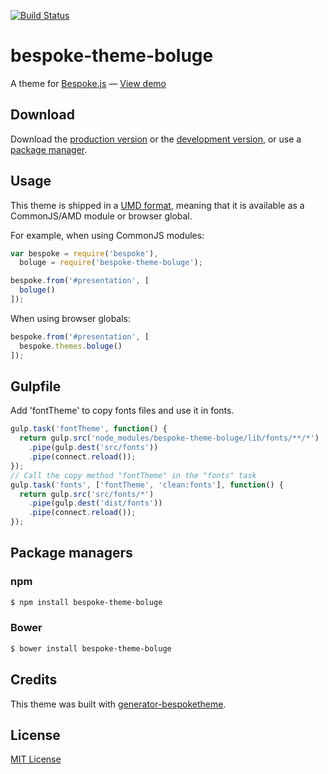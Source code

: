 [![Build Status](https://secure.travis-ci.org/boluge/bespoke-theme-boluge.png?branch=master)](https://travis-ci.org/boluge/bespoke-theme-boluge)

# bespoke-theme-boluge

A theme for [Bespoke.js](http://markdalgleish.com/projects/bespoke.js) &mdash; [View demo](http://boluge.github.io/bespoke-theme-boluge)

## Download

Download the [production version][min] or the [development version][max], or use a [package manager](#package-managers).

[min]: https://raw.github.com/boluge/bespoke-theme-boluge/master/dist/bespoke-theme-boluge.min.js
[max]: https://raw.github.com/boluge/bespoke-theme-boluge/master/dist/bespoke-theme-boluge.js

## Usage

This theme is shipped in a [UMD format](https://github.com/umdjs/umd), meaning that it is available as a CommonJS/AMD module or browser global.

For example, when using CommonJS modules:

```js
var bespoke = require('bespoke'),
  boluge = require('bespoke-theme-boluge');

bespoke.from('#presentation', [
  boluge()
]);
```

When using browser globals:

```js
bespoke.from('#presentation', [
  bespoke.themes.boluge()
]);
```

## Gulpfile

Add 'fontTheme' to copy fonts files and use it in fonts.

```js
gulp.task('fontTheme', function() {
  return gulp.src('node_modules/bespoke-theme-boluge/lib/fonts/**/*')
    .pipe(gulp.dest('src/fonts'))
    .pipe(connect.reload());
});
// Call the copy method "fontTheme" in the "fonts" task 
gulp.task('fonts', ['fontTheme', 'clean:fonts'], function() {
  return gulp.src('src/fonts/*')
    .pipe(gulp.dest('dist/fonts'))
    .pipe(connect.reload());
});
```

## Package managers

### npm

```bash
$ npm install bespoke-theme-boluge
```

### Bower

```bash
$ bower install bespoke-theme-boluge
```

## Credits

This theme was built with [generator-bespoketheme](https://github.com/markdalgleish/generator-bespoketheme).

## License

[MIT License](http://en.wikipedia.org/wiki/MIT_License)
